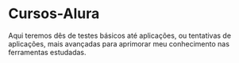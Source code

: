 # Cursos-Alura
Aqui teremos dês de testes básicos até aplicações, ou tentativas de aplicações, mais avançadas para aprimorar meu conhecimento nas ferramentas estudadas.
